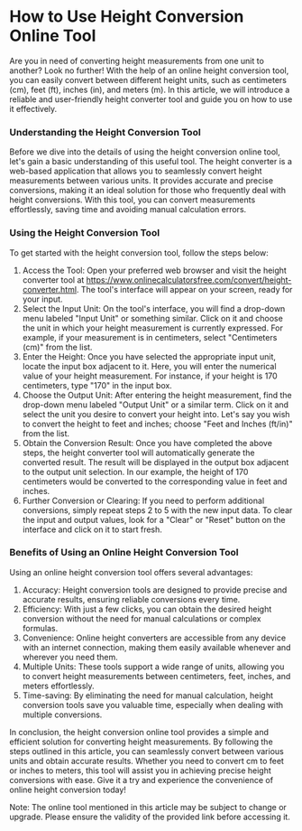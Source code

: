 How to Use Height Conversion Online Tool
========================================

Are you in need of converting height measurements from one unit to another? Look no further! With the help of an online height conversion tool, you can easily convert between different height units, such as centimeters (cm), feet (ft), inches (in), and meters (m). In this article, we will introduce a reliable and user-friendly height converter tool and guide you on how to use it effectively.

### Understanding the Height Conversion Tool

Before we dive into the details of using the height conversion online tool, let's gain a basic understanding of this useful tool. The height converter is a web-based application that allows you to seamlessly convert height measurements between various units. It provides accurate and precise conversions, making it an ideal solution for those who frequently deal with height conversions. With this tool, you can convert measurements effortlessly, saving time and avoiding manual calculation errors.

### Using the Height Conversion Tool

To get started with the height conversion tool, follow the steps below:

1. Access the Tool: Open your preferred web browser and visit the height converter tool at <https://www.onlinecalculatorsfree.com/convert/height-converter.html>. The tool's interface will appear on your screen, ready for your input.
2. Select the Input Unit: On the tool's interface, you will find a drop-down menu labeled "Input Unit" or something similar. Click on it and choose the unit in which your height measurement is currently expressed. For example, if your measurement is in centimeters, select "Centimeters (cm)" from the list.
3. Enter the Height: Once you have selected the appropriate input unit, locate the input box adjacent to it. Here, you will enter the numerical value of your height measurement. For instance, if your height is 170 centimeters, type "170" in the input box.
4. Choose the Output Unit: After entering the height measurement, find the drop-down menu labeled "Output Unit" or a similar term. Click on it and select the unit you desire to convert your height into. Let's say you wish to convert the height to feet and inches; choose "Feet and Inches (ft/in)" from the list.
5. Obtain the Conversion Result: Once you have completed the above steps, the height converter tool will automatically generate the converted result. The result will be displayed in the output box adjacent to the output unit selection. In our example, the height of 170 centimeters would be converted to the corresponding value in feet and inches.
6. Further Conversion or Clearing: If you need to perform additional conversions, simply repeat steps 2 to 5 with the new input data. To clear the input and output values, look for a "Clear" or "Reset" button on the interface and click on it to start fresh.

### Benefits of Using an Online Height Conversion Tool

Using an online height conversion tool offers several advantages:

1. Accuracy: Height conversion tools are designed to provide precise and accurate results, ensuring reliable conversions every time.
2. Efficiency: With just a few clicks, you can obtain the desired height conversion without the need for manual calculations or complex formulas.
3. Convenience: Online height converters are accessible from any device with an internet connection, making them easily available whenever and wherever you need them.
4. Multiple Units: These tools support a wide range of units, allowing you to convert height measurements between centimeters, feet, inches, and meters effortlessly.
5. Time-saving: By eliminating the need for manual calculation, height conversion tools save you valuable time, especially when dealing with multiple conversions.

In conclusion, the height conversion online tool provides a simple and efficient solution for converting height measurements. By following the steps outlined in this article, you can seamlessly convert between various units and obtain accurate results. Whether you need to convert cm to feet or inches to meters, this tool will assist you in achieving precise height conversions with ease. Give it a try and experience the convenience of online height conversion today!

Note: The online tool mentioned in this article may be subject to change or upgrade. Please ensure the validity of the provided link before accessing it.